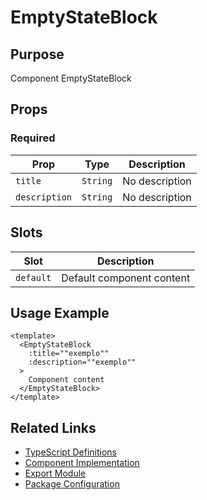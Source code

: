 # EmptyStateBlock

## Purpose

Component EmptyStateBlock

## Props

### Required

| Prop          | Type     | Description    |
| ------------- | -------- | -------------- |
| `title`       | `String` | No description |
| `description` | `String` | No description |

## Slots

| Slot      | Description               |
| --------- | ------------------------- |
| `default` | Default component content |

## Usage Example

```vue
<template>
  <EmptyStateBlock
    :title=""exemplo""
    :description=""exemplo""
  >
    Component content
  </EmptyStateBlock>
</template>
```

## Related Links

- [TypeScript Definitions](./EmptyStateBlock.d.ts)
- [Component Implementation](./EmptyStateBlock.vue)
- [Export Module](./emptystateblock.js)
- [Package Configuration](./package.json)
